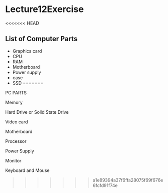 # Lecture12Exercise
<<<<<<< HEAD
## List of Computer Parts
- Graphics card
- CPU
- RAM
- Motherboard
- Power supply
- case
- SSD 
=======

PC PARTS

Memory

Hard Drive or Solid State Drive

Video card

Motherboard

Processor

Power Supply

Monitor

Keyboard and Mouse
>>>>>>> a1e89394a37f6ffa28075f69f676e6fcfd91f74e
